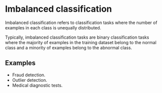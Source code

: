 # Imbalanced classification
Imbalanced classification refers to classification tasks where the number of examples in each class is unequally distributed.

Typically, imbalanced classification tasks are binary classification tasks where the majority of examples in the training dataset belong to the normal class and a minority of examples belong to the abnormal class.

## Examples

- Fraud detection.
- Outlier detection.
- Medical diagnostic tests.